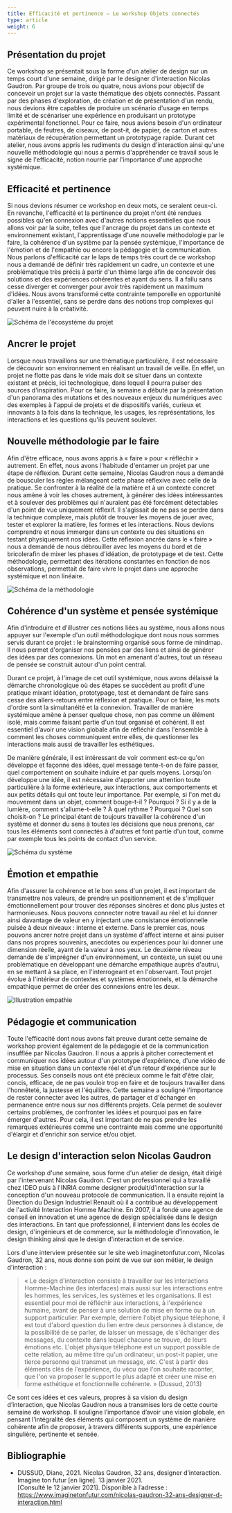 ```yaml
---
title: Efficacité et pertinence – Le workshop Objets connectés
type: article
weight: 6
---
```


## Présentation du projet

Ce workshop se présentait sous la forme d'un atelier de design sur un temps court d'une semaine, dirigé par le designer d'interaction Nicolas Gaudron. Par groupe de trois ou quatre, nous avions pour objectif de concevoir un projet sur la vaste thématique des objets connectés. Passant par des phases d'exploration, de création et de présentation d'un rendu, nous devions être capables de produire un scénario d'usage en temps limité et de scénariser une expérience en produisant un prototype expérimental fonctionnel. Pour ce faire, nous avions besoin d'un ordinateur portable, de feutres, de ciseaux, de post-it, de papier, de carton et autres matériaux de récupération permettant un prototypage rapide. Durant cet atelier, nous avons appris les rudiments du design d'interaction ainsi qu'une nouvelle méthodologie qui nous a permis d'appréhender ce travail sous le signe de l'efficacité, notion nourrie par l'importance d'une approche systémique.

## Efficacité et pertinence

Si nous devions résumer ce workshop en deux mots, ce seraient ceux-ci. En revanche, l'efficacité et la pertinence du projet n'ont été rendues possibles qu'en connexion avec d'autres notions essentielles que nous allons voir par la suite, telles que l'ancrage du projet dans un contexte et environnement existant, l'apprentissage d'une nouvelle méthodologie par le faire, la cohérence d'un système par la pensée systémique, l'importance de l'émotion et de l'empathie ou encore la pédagogie et la communication. Nous parlons d'efficacité car le laps de temps très court de ce workshop nous a demandé de définir très rapidement un cadre, un contexte et une problématique très précis à partir d'un thème large afin de concevoir des solutions et des expériences cohérentes et ayant du sens. Il a fallu sans cesse diverger et converger pour avoir très rapidement un maximum d'idées. Nous avons transformé cette contrainte temporelle en opportunité d'aller à l'essentiel, sans se perdre dans des notions trop complexes qui peuvent nuire à la créativité.

![Schéma de l'écosystème du projet]()

## Ancrer le projet

Lorsque nous travaillons sur une thématique particulière, il est nécessaire de découvrir son environnement en réalisant un travail de veille. En effet, un projet ne flotte pas dans le vide mais doit se situer dans un contexte existant et précis, ici technologique, dans lequel il pourra puiser des sources d'inspiration. Pour ce faire, la semaine a débuté par la présentation d'un panorama des mutations et des nouveaux enjeux du numériques avec des exemples à l'appui de projets et de dispositifs variés, curieux et innovants à la fois dans la technique, les usages, les représentations, les interactions et les questions qu'ils peuvent soulever.

## Nouvelle méthodologie par le faire

Afin d'être efficace, nous avons appris à « faire » pour « réfléchir » autrement. En effet, nous avons l'habitude d'entamer un projet par une étape de réflexion. Durant cette semaine, Nicolas Gaudron nous a demandé de bousculer les règles mélangeant cette phase réflexive avec celle de la pratique. Se confronter à la réalité de la matière et à un contexte concret nous amène à voir les choses autrement, à générer des idées intéressantes et à soulever des problèmes qui n'auraient pas été forcément détectables d'un point de vue uniquement réflexif. Il s'agissait de ne pas se perdre dans la technique complexe, mais plutôt de trouver les moyens de jouer avec, tester et explorer la matière, les formes et les interactions. Nous devions comprendre et nous immerger dans un contexte ou des situations en testant physiquement nos idées. Cette réflexion ancrée dans le « faire » nous a demandé de nous débrouiller avec les moyens du bord et de bricolerafin de mixer les phases d'idéation, de prototypage et de test. Cette méthodologie, permettant des itérations constantes en fonction de nos observations, permettait de faire vivre le projet dans une approche systémique et non linéaire.

![Schéma de la méthodologie]()

## Cohérence d'un système et pensée systémique

<!-- Paragraphe trop long. À diviser en plusieurs paragraphes (2 ou plus) pour améliorer la lisibilité -->
Afin d'introduire et d'illustrer ces notions liées au système, nous allons nous appuyer sur l'exemple d'un outil méthodologique dont nous nous sommes servis durant ce projet : le brainstorming organisé sous forme de mindmap. Il nous permet d'organiser nos pensées par des liens et ainsi de générer des idées par des connexions. Un mot en amenant d'autres, tout un réseau de pensée se construit autour d'un point central. 

Durant ce projet, à l'image de cet outil systémique, nous avons délaissé la démarche chronologique où des étapes se succèdent au profit d'une pratique mixant idéation, prototypage, test et demandant de faire sans cesse des allers-retours entre réflexion et pratique. Pour ce faire, les mots d'ordre sont la simultanéité et la connexion. Travailler de manière systémique amène à penser quelque chose, non pas comme un élément isolé, mais comme faisant partie d'un tout organisé et cohérent. Il est essentiel d'avoir une vision globale afin de réfléchir dans l'ensemble à comment les choses communiquent entre elles, de questionner les interactions mais aussi de travailler les esthétiques. 

De manière générale, il est intéressant de voir comment est-ce qu'on développe et façonne des idées, quel message tente-t-on de faire passer, quel comportement on souhaite induire et par quels moyens. Lorsqu'on développe une idée, il est nécessaire d'apporter une attention toute particulière à la forme extérieure, aux interactions, aux comportements et aux petits détails qui ont toute leur importance. Par exemple, si l'on met du mouvement dans un objet, comment bouge-t-il ? Pourquoi ? Si il y a de la lumière, comment s'allume-t-elle ? À quel rythme ? Pourquoi ? Quel son choisit-on ? Le principal étant de toujours travailler la cohérence d'un système et donner du sens à toutes les décisions que nous prenons, car tous les éléments sont connectés à d'autres et font partie d'un tout, comme par exemple tous les points de contact d'un service.

![Schéma du système]()

## Émotion et empathie

Afin d'assurer la cohérence et le bon sens d'un projet, il est important de transmettre nos valeurs, de prendre un positionnement et de s'impliquer émotionnellement pour trouver des réponses sincères et donc plus justes et harmonieuses. Nous pouvons connecter notre travail au réel et lui donner ainsi davantage de valeur en y injectant une consistance émotionnelle puisée à deux niveaux : interne et externe. Dans le premier cas, nous pouvons ancrer notre projet dans un système d'affect interne et ainsi puiser dans nos propres souvenirs, anecdotes ou expériences pour lui donner une dimension réelle, ayant de la valeur à nos yeux. Le deuxième niveau demande de s'imprégner d'un environnement, un contexte, un sujet ou une problématique en développant une démarche empathique auprès d'autrui, en se mettant à sa place, en l'interrogeant et en l'observant. Tout projet évolue à l'intérieur de contextes et systèmes émotionnels, et la démarche empathique permet de créer des connexions entre les deux.

![Illustration empathie]()

## Pédagogie et communication

Toute l'efficacité dont nous avons fait preuve durant cette semaine de workshop provient également de la pédagogie et de la communication insufflée par Nicolas Gaudron. Il nous a appris à pitcher correctement et communiquer nos idées autour d'un prototype d'expérience, d'une vidéo de mise en situation dans un contexte réel et d'un retour d'expérience sur le processus. Ses conseils nous ont été précieux comme le fait d'être clair, concis, efficace, de ne pas vouloir trop en faire et de toujours travailler dans l'honnêteté, la justesse et l'équilibre. Cette semaine a souligné l'importance de rester connecter avec les autres, de partager et d'échanger en permanence entre nous sur nos différents projets. Cela permet de soulever certains problèmes, de confronter les idées et pourquoi pas en faire émerger d'autres. Pour cela, il est important de ne pas prendre les remarques extérieures comme une contrainte mais comme une opportunité d'élargir et d'enrichir son service et/ou objet.

## Le design d'interaction selon Nicolas Gaudron

Ce workshop d'une semaine, sous forme d'un atelier de design, était dirigé par l'intervenant Nicolas Gaudron. C'est un professionnel qui a travaillé chez IDEO puis à l'INRIA comme designer produit/d'interaction sur la conception d'un nouveau protocole de communication. Il a ensuite rejoint la Direction du Design Industriel Renault où il a contribué au développement de l'activité Interaction Homme Machine. En 2007, il a fondé une agence de conseil en innovation et une agence de design spécialisée dans le design des interactions. En tant que professionnel, il intervient dans les écoles de design, d'ingénieurs et de commerce, sur la méthodologie d'innovation, le design thinking ainsi que le design d'interaction et de service.

Lors d'une interview présentée sur le site web imaginetonfutur.com, Nicolas Gaudron, 32 ans, nous donne son point de vue sur son métier, le design d'interaction :

> « Le design d'interaction consiste à travailler sur les interactions Homme-Machine (les interfaces) mais aussi sur les interactions entre les hommes, les services, les systèmes et les organisations. Il est essentiel pour moi de réfléchir aux interactions, à l'expérience humaine, avant de penser à une solution de mise en forme ou à un support particulier. Par exemple, derrière l'objet physique téléphone, il est tout d'abord question du lien entre deux personnes à distance, de la possibilité de se parler, de laisser un message, de s'échanger des messages, du contexte dans lequel chacune se trouve, de leurs émotions etc. L'objet physique téléphone est un support possible de cette relation, au même titre qu'un ordinateur, un post-it papier, une tierce personne qui transmet un message, etc. C'est à partir des éléments clés de l'expérience, du vécu que l'on souhaite raconter, que l'on va proposer le support le plus adapté et créer une mise en forme esthétique et fonctionnelle cohérente. » (Dussud, 2013)

Ce sont ces idées et ces valeurs, propres à sa vision du design d’interaction, que Nicolas Gaudron nous a transmises lors de cette courte semaine de workshop. Il souligne l’importance d’avoir une vision globale, en pensant l’intégralité des éléments qui composent un système de manière cohérente afin de proposer, à travers différents supports, une expérience singulière, pertinente et sensée.

<!-- Il faudrait présenter cette citation avec un commentaire même bref. Surtout si l'article doit se finir dessus. -->

## Bibliographie
<!-- à remplacer par un export depuis Zotero -->

- DUSSUD, Diane, 2021. Nicolas Gaudron, 32 ans, designer d’interaction. Imagine ton futur [en ligne]. 13 janvier 2021. [Consulté le 12 janvier 2021]. Disponible à l’adresse : https://www.imaginetonfutur.com/nicolas-gaudron-32-ans-designer-d-interaction.html


